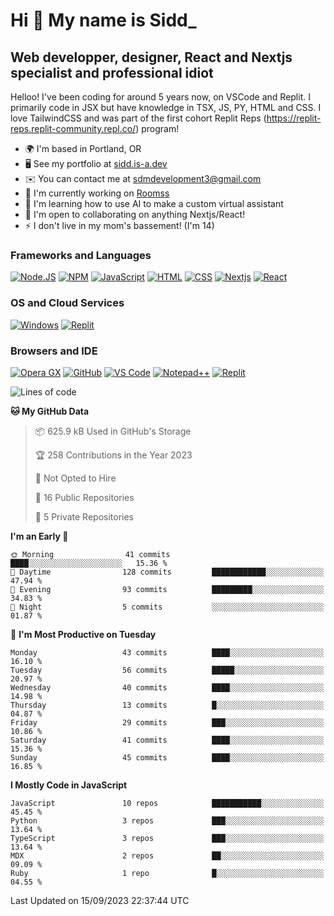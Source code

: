 Hi 👋 My name is Sidd\_
=======================

Web developper, designer, React and Nextjs specialist and professional idiot
----------------------------------------------------------------------------


Helloo! I've been coding for around 5 years now, on VSCode and Replit. I primarily code in JSX but have knowledge in TSX, JS, PY, HTML and CSS. I love TailwindCSS and was part of the first cohort Replit Reps (https://replit-reps.replit-community.repl.co/) program!

*   🌍  I'm based in Portland, OR
*   🖥️  See my portfolio at [sidd.is-a.dev](http://sidd.is-a.dev)
*   ✉️  You can contact me at [sdmdevelopment3@gmail.com](mailto:sdmdevelopment3@gmail.com)
*   🚀  I'm currently working on [Roomss](http://roomss.tk)
*   🧠  I'm learning how to use AI to make a custom virtual assistant
*   🤝  I'm open to collaborating on anything Nextjs/React!
*   ⚡  I don't live in my mom's bassement! (I'm 14)

### Frameworks and Languages
[![Node.JS](https://img.shields.io/badge/Node.js-339933?style=for-the-badge&logo=nodedotjs&logoColor=white)](https://nodejs.org)
[![NPM](https://img.shields.io/badge/npm-CB3837?style=for-the-badge&logo=npm&logoColor=white)](https://npmjs.org)
[![JavaScript](https://img.shields.io/badge/JavaScript-F7DF1E?style=for-the-badge&logo=javascript&logoColor=white)](https://javascript.com)
[![HTML](https://img.shields.io/badge/HTML-E34F26?style=for-the-badge&logo=html5&logoColor=white)](https://html.spec.whatwg.org/multipage/)
[![CSS](https://img.shields.io/badge/CSS-1572B6?style=for-the-badge&logo=css3&logoColor=white)](https://w3.org/Style/CSS)
[![Nextjs](https://img.shields.io/badge/Next.js%20-%23000000.svg?&style=for-the-badge&logo=Next.js&logoColor=white)](https://nextjs.com)
[![React](https://img.shields.io/badge/React%20-%2361DAFB.svg?&style=for-the-badge&logo=React&logoColor=white)](https://react.com)

### OS and Cloud Services
[![Windows](https://img.shields.io/badge/Windows-0078D6?style=for-the-badge&logo=windows&logoColor=white)](https://microsoft.com/windows)
[![Replit](https://img.shields.io/badge/replit-667881?style=for-the-badge&logo=replit&logoColor=white)](https://replit.com)

### Browsers and IDE
[![Opera GX](https://img.shields.io/badge/Opera%20-%23FF1B2D.svg?&style=for-the-badge&logo=Opera&logoColor=white)](https://opera.com/)
[![GitHub](https://img.shields.io/badge/Github-100000?style=for-the-badge&logo=github&logoColor=white)](https://github.com)
[![VS Code](https://img.shields.io/badge/Visual_Studio_Code-0078D4?style=for-the-badge&logo=visual%20studio%20code&logoColor=white)](https://code.visualstudio.com)
[![Notepad++](https://img.shields.io/badge/Notepad++-90E59A.svg?style=for-the-badge&logo=notepad%2B%2B&logoColor=black)](https://notepad-plus-plus.org)
[![Replit](https://img.shields.io/badge/replit-667881?style=for-the-badge&logo=replit&logoColor=white)](https://replit.com)

<!--START_SECTION:waka-->
![Lines of code](https://img.shields.io/badge/From%20Hello%20World%20I%27ve%20Written-2.0%20million%20lines%20of%20code-blue)

**🐱 My GitHub Data** 

> 📦 625.9 kB Used in GitHub's Storage 
 > 
> 🏆 258 Contributions in the Year 2023
 > 
> 🚫 Not Opted to Hire
 > 
> 📜 16 Public Repositories 
 > 
> 🔑 5 Private Repositories 
 > 
**I'm an Early 🐤** 

```text
🌞 Morning                41 commits          ████░░░░░░░░░░░░░░░░░░░░░   15.36 % 
🌆 Daytime                128 commits         ████████████░░░░░░░░░░░░░   47.94 % 
🌃 Evening                93 commits          █████████░░░░░░░░░░░░░░░░   34.83 % 
🌙 Night                  5 commits           ░░░░░░░░░░░░░░░░░░░░░░░░░   01.87 % 
```
📅 **I'm Most Productive on Tuesday** 

```text
Monday                   43 commits          ████░░░░░░░░░░░░░░░░░░░░░   16.10 % 
Tuesday                  56 commits          █████░░░░░░░░░░░░░░░░░░░░   20.97 % 
Wednesday                40 commits          ████░░░░░░░░░░░░░░░░░░░░░   14.98 % 
Thursday                 13 commits          █░░░░░░░░░░░░░░░░░░░░░░░░   04.87 % 
Friday                   29 commits          ███░░░░░░░░░░░░░░░░░░░░░░   10.86 % 
Saturday                 41 commits          ████░░░░░░░░░░░░░░░░░░░░░   15.36 % 
Sunday                   45 commits          ████░░░░░░░░░░░░░░░░░░░░░   16.85 % 
```


**I Mostly Code in JavaScript** 

```text
JavaScript               10 repos            ███████████░░░░░░░░░░░░░░   45.45 % 
Python                   3 repos             ███░░░░░░░░░░░░░░░░░░░░░░   13.64 % 
TypeScript               3 repos             ███░░░░░░░░░░░░░░░░░░░░░░   13.64 % 
MDX                      2 repos             ██░░░░░░░░░░░░░░░░░░░░░░░   09.09 % 
Ruby                     1 repo              █░░░░░░░░░░░░░░░░░░░░░░░░   04.55 % 
```




 Last Updated on 15/09/2023 22:37:44 UTC
<!--END_SECTION:waka-->
